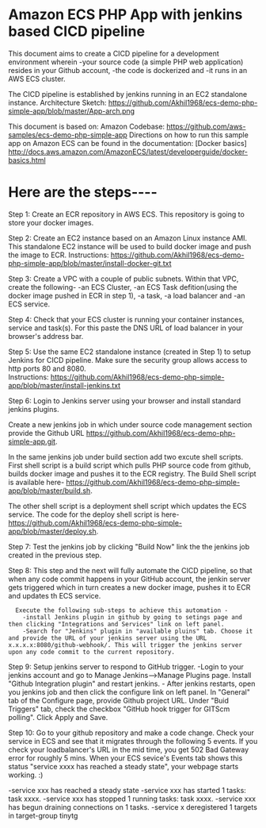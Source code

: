 # Amazon ECS PHP App with jenkins based CICD pipeline

This document aims to create a CICD pipeline for a development environment wherein 
  -your source code (a simple PHP web application) resides in your Github account, 
  -the code is dockerized and 
  -it runs in an AWS ECS cluster. 

The CICD pipeline is established by jenkins running in an EC2 standalone instance.
Architecture Sketch: https://github.com/Akhil1968/ecs-demo-php-simple-app/blob/master/App-arch.png

This document is based on: 
      Amazon Codebase:   https://github.com/aws-samples/ecs-demo-php-simple-app
      Directions on how to run this sample app on Amazon ECS can be found in the documentation: [Docker       basics]
      http://docs.aws.amazon.com/AmazonECS/latest/developerguide/docker-basics.html

# Here are the steps----

Step 1: Create an ECR repository in AWS ECS. This repository is going to store your docker images.

Step 2: Create an EC2 instance based on an Amazon Linux instance AMI. 
      This standalone EC2 instance will be used to build docker image and push the image to ECR. 
      Instructions: https://github.com/Akhil1968/ecs-demo-php-simple-app/blob/master/install-docker-git.txt

Step 3: Create a VPC with a couple of public subnets. Within that VPC, create the following-
    -an ECS Cluster, 
    -an ECS Task defition(using the docker image pushed in ECR in step 1), 
    -a task, 
    -a load balancer and 
    -an ECS service. 

Step 4: Check that your ECS cluster is running your container instances, service and task(s). For this paste the DNS URL of load balancer in your browser's address bar.

Step 5: Use the same EC2 standalone instance (created in Step 1) to setup Jenkins for CICD pipeline. 
    Make sure the security group allows access to http ports 80 and 8080.  
    Instructions: https://github.com/Akhil1968/ecs-demo-php-simple-app/blob/master/install-jenkins.txt
    
Step 6: Login to Jenkins server using your browser and install standard jenkins plugins. 

Create a new jenkins job in which under source code management section provide the Github URL https://github.com/Akhil1968/ecs-demo-php-simple-app.git. 

In the same jenkins job under build section add two excute shell scripts. First shell script is a build script which pulls PHP source code from github, builds docker image and pushes it to the ECR registry. The Build Shell script is available here- https://github.com/Akhil1968/ecs-demo-php-simple-app/blob/master/build.sh.

The other shell script is a deployment shell script which updates the ECS service. The code for the deploy shell script is here- https://github.com/Akhil1968/ecs-demo-php-simple-app/blob/master/deploy.sh.
            
Step 7: Test the jenkins job by clicking "Build Now" link the the jenkins job created in the previous step.

Step 8: This step and the next will fully automate the CICD pipeline, so that when any code commit happens in your GitHub account, 
     the jenkin server gets triggered which in turn creates a new docker image, pushes it to ECR and updates th ECS service. 
    
      Execute the following sub-steps to achieve this automation -
        -install Jenkins plugin in github by going to setings page and then clicking "Integrations and Services" link on left panel.
        -Search for "Jenkins" plugin in "available pluins" tab. Choose it and provide the URL of your jenkins server using the URL x.x.x.x:8080/github-webhook/. This will trigger the jenkins server upon any code commit to the current repository.
        
Step 9: Setup jenkins server to respond to GitHub trigger. 
      -Login to your jenkins account and go to Manage Jenkins-->Manage Plugins page. Install "Github Integration plugin" and restart jenkins. 
      - After jenkins restarts, open you jenkins job and then click the configure link on left panel. In  "General" tab of the Configure page, provide Github project URL. Under "Buid Triggers" tab, check the checkbox "GitHub hook trigger for GITScm polling".  Click Apply and Save.
      
 Step 10: Go to your github repository and make a code change. Check your service in ECS and see that it migrates through the following 5 events. If you check your loadbalancer's URL in the mid time, you get 502 Bad Gateway error for roughly 5 mins. When your ECS sevice's Events tab shows this status "service xxxx has reached a steady state", your webpage starts working. :)
 
-service xxx has reached a steady state
-service xxx has started 1 tasks: task xxxx.
-service xxx has stopped 1 running tasks: task xxxx.
-service xxx has begun draining connections on 1 tasks.
-service x deregistered 1 targets in target-group tinytg
 
            
    
